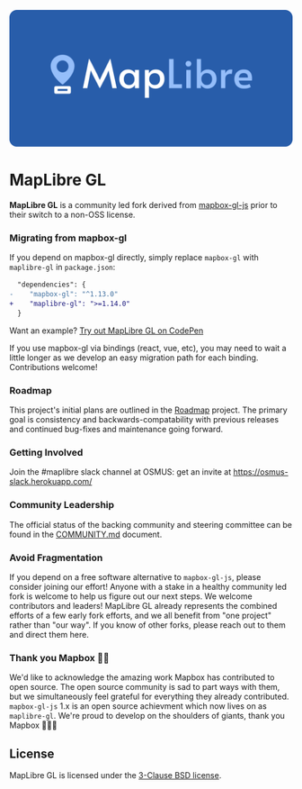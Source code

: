 ![MapLibre logo](MapLibre.png)

# MapLibre GL

**MapLibre GL** is a community led fork derived from [mapbox-gl-js](https://github.com/mapbox/mapbox-gl-js) prior to their switch to a non-OSS license.

### Migrating from mapbox-gl

If you depend on mapbox-gl directly, simply replace `mapbox-gl` with `maplibre-gl` in `package.json`:
```diff
  "dependencies": {
-    "mapbox-gl": "^1.13.0"
+    "maplibre-gl": ">=1.14.0"
  }
```

Want an example? [Try out MapLibre GL on CodePen](https://codepen.io/klokan/pen/WNoZRyx)

If you use mapbox-gl via bindings (react, vue, etc), you may need to wait a little longer as we develop an easy migration path for each binding. Contributions welcome!

### Roadmap

This project's initial plans are outlined in the [Roadmap](https://github.com/maplibre/maplibre-gl-js/projects/2) project. The primary goal is consistency and backwards-compatability with previous releases and continued bug-fixes and maintenance going forward.

### Getting Involved

Join the #maplibre slack channel at OSMUS: get an invite at https://osmus-slack.herokuapp.com/

### Community Leadership

The official status of the backing community and steering committee can be found in the [COMMUNITY.md](COMMUNITY.md) document.

### Avoid Fragmentation

If you depend on a free software alternative to `mapbox-gl-js`, please consider joining our effort! Anyone with a stake in a healthy community led fork is welcome to help us figure out our next steps. We welcome contributors and leaders! MapLibre GL already represents the combined efforts of a few early fork efforts, and we all benefit from "one project" rather than "our way". If you know of other forks, please reach out to them and direct them here.

### Thank you Mapbox 🙏🏽

We'd like to acknowledge the amazing work Mapbox has contributed to open source. The open source community is sad to part ways with them, but we simultaneously feel grateful for everything they already contributed. `mapbox-gl-js` 1.x is an open source achievment which now lives on as `maplibre-gl`. We're proud to develop on the shoulders of giants, thank you Mapbox 🙇🏽‍♀️

## License

MapLibre GL is licensed under the [3-Clause BSD license](./LICENSE.txt).
